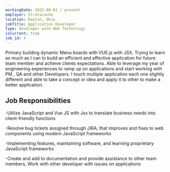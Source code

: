 ```yaml
---
workingDate: 2022-06-01 / present
employer: Stratacache
location: Dayton, Ohio
jobTitle: Application Developer
type: Developer with Web Technology
isCurrent: true
job_id: 4
---
```


Primary building dynamic Menu boards with VUE.js with JSX. Trying to learn as much as I can to build an efficient and affective application for future team member and achieve clients expectations. Able to leverage my year of engineering experiences to ramp up on applications and start working with PM , QA and other Developers. I touch multiple application each one slightly different and able to take a concept or idea and apply it to other to make a better application.

## Job Responsibilities

-Utilize JavaScript and Vue JS with Jsx to translate business needs into client-friendly functions

-Resolve bug tickets assigned through JIRA, that improves and fixes to web components using modern JavaScript frameworks

-Implementing features, maintaining software, and learning proprietary JavaScript frameworks

-Create and add to documentation and provide assistance to other team members,
Work with other developer with issues on applications
